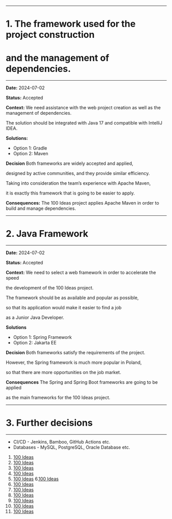 ***
# **1. The framework used for the project construction**
# **and the management of dependencies.**
***

**Date:** 2024-07-02

**Status:** Accepted

**Context:**
We need assistance with the web project creation as well as the management of dependencies.

The solution should be integrated with Java 17 and compatible with IntelliJ IDEA.

**Solutions:**
* Option 1: Gradle
* Option 2: Maven

**Decision**
Both frameworks are widely accepted and applied,

designed by active communities, and they provide similar efficiency.

Taking into consideration the team’s experience with Apache Maven,

it is exactly this framework that is going to be easier to apply.

**Consequences:**
The 100 Ideas project applies Apache Maven in order to build and manage dependencies.


***
# **2. Java Framework**
***

**Date:** 2024-07-02

**Status:** Accepted

**Context:**
We need to select a web framework in order to accelerate the speed

the development of the 100 Ideas project.

The framework should be as available and popular as possible,

so that its application would make it easier to find a job

as a Junior Java Developer.


**Solutions**
* Option 1: Spring Framework
* Option 2: Jakarta EE

**Decision**
Both frameworks satisfy the requirements of the project.

However, the Spring framework is much more popular in Poland,

so that there are more opportunities on the job market. 

**Consequences**
The Spring and Spring Boot frameworks are going to be applied

as the main frameworks for the 100 Ideas project.


***
# **3. Further decisions**
***

* CI/CD - Jenkins, Bamboo, GitHub Actions etc.
* Databases - MySQL, PostgreSQL, Oracle Database etc.


1. [100 Ideas](https://www.flickr.com/photos/144424911@N02/53824337960/in/album-72177720318347751/)
2. [100 Ideas](https://www.flickr.com/photos/144424911@N02/53824138368/in/album-72177720318347751/)
3. [100 Ideas](https://www.flickr.com/photos/144424911@N02/53824230734/in/album-72177720318347751/)
4. [100 Ideas](https://www.flickr.com/photos/144424911@N02/53823899701/in/album-72177720318347751/)
5. [100 Ideas](https://www.flickr.com/photos/144424911@N02/53824230729/in/album-72177720318347751/)
6.[100 Ideas](https://www.flickr.com/photos/144424911@N02/53822981517/in/album-72177720318347751/)
7. [100 Ideas](https://www.flickr.com/photos/144424911@N02/53824230694/in/album-72177720318347751/)
8. [100 Ideas](https://www.flickr.com/photos/144424911@N02/53823899651/in/album-72177720318347751/)
9. [100 Ideas](https://www.flickr.com/photos/144424911@N02/53824138288/in/album-72177720318347751/)
10. [100 Ideas](https://www.flickr.com/photos/144424911@N02/53824230664/in/album-72177720318347751/)
11. [100 Ideas](https://www.flickr.com/photos/144424911@N02/53824138293/in/album-72177720318347751/)
12. [100 Ideas](https://www.flickr.com/photos/144424911@N02/53824230659/in/album-72177720318347751/)

